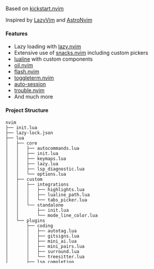 Based on [kickstart.nvim](https://github.com/nvim-lua/kickstart.nvim)

Inspired by [LazyVim](https://github.com/LazyVim/LazyVim) and [AstroNvim](https://github.com/AstroNvim/AstroNvim)

#### Features

- Lazy loading with [lazy.nvim](https://github.com/folke/lazy.nvim)
- Extensive use of [snacks.nvim](https://github.com/folke/snacks.nvim) including custom pickers
- [lualine](https://github.com/nvim-lualine/lualine.nvim) with custom components
- [oil.nvim](https://github.com/stevearc/oil.nvim)
- [flash.nvim](https://github.com/folke/flash.nvim)
- [toggleterm.nvim](https://github.com/akinsho/toggleterm.nvim)
- [auto-session](https://github.com/rmagatti/auto-session)
- [trouble.nvim](https://github.com/folke/trouble.nvim)
- And much more

#### Project Structure

```
nvim
├── init.lua
├── lazy-lock.json
├── lua
│   ├── core
│   │   ├── autocommands.lua
│   │   ├── init.lua
│   │   ├── keymaps.lua
│   │   ├── lazy.lua
│   │   ├── lsp_diagnostic.lua
│   │   └── options.lua
│   ├── custom
│   │   ├── integrations
│   │   │   ├── highlights.lua
│   │   │   ├── lualine_path.lua
│   │   │   └── tabs_picker.lua
│   │   └── standalone
│   │       ├── init.lua
│   │       └── mode_line_color.lua
│   └── plugins
│       ├── coding
│       │   ├── autotag.lua
│       │   ├── gitsigns.lua
│       │   ├── mini_ai.lua
│       │   ├── mini_pairs.lua
│       │   ├── surround.lua
│       │   └── treesitter.lua
│       ├── lsp_completion
│       │   ├── blink_cmp.lua
│       │   ├── conform.lua
│       │   ├── lazydev.lua
│       │   ├── lsp_config.lua
│       │   └── mason.lua
│       ├── ui
│       │   ├── colorscheme.lua
│       │   ├── fidget.lua
│       │   ├── illuminate.lua
│       │   ├── lualine.lua
│       │   ├── mini_icons.lua
│       │   └── rainbow_delimiters.lua
│       └── utils
│           ├── auto_session.lua
│           ├── flash.lua
│           ├── grug_far.lua
│           ├── guess_indent.lua
│           ├── oil.lua
│           ├── scrolleof.lua
│           ├── snacks.lua
│           ├── todo_comments.lua
│           ├── toggleterm.lua
│           ├── trouble.lua
│           └── whichkey.lua
├── README.md
└── .stylua.toml
```

#### Screenshots

![Screenshot 2025-07-06 184724](https://github.com/user-attachments/assets/0242ddf4-d7aa-48aa-bba2-8300a1385ca1)
![Screenshot 2025-07-06 184804](https://github.com/user-attachments/assets/b5e776fe-b037-43e5-b232-3bd6ec00fe46)


